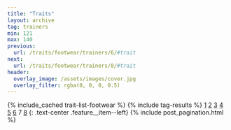 ```yaml
---
title: "Traits"
layout: archive
tag: trainers
min: 121
max: 140
previous:
  url: /traits/footwear/trainers/6/#trait
next:
  url: /traits/footwear/trainers/8/#trait
header:
  overlay_image: /assets/images/cover.jpg
  overlay_filter: rgba(0, 0, 0, 0.5)
---
```

{% include_cached trait-list-footwear %}
{% include tag-results %}
[1](/traits/footwear/trainers/1/#trait) [2](/traits/footwear/trainers/2/#trait) [3](/traits/footwear/trainers/3/#trait) [4](/traits/footwear/trainers/4/#trait) [5](/traits/footwear/trainers/5/#trait) [6](/traits/footwear/trainers/6/#trait) 7 [8](/traits/footwear/trainers/8/#trait) 
{: .text-center .feature__item--left}
{% include post_pagination.html %}
